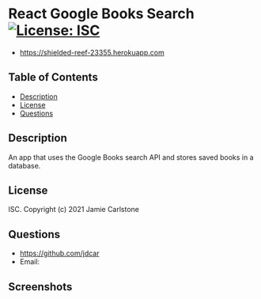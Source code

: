 # React Google Books Search [![License: ISC](https://img.shields.io/badge/License-ISC-blue.svg)](https://opensource.org/licenses/ISC)
* https://shielded-reef-23355.herokuapp.com
## Table of Contents
* [Description](#description)
* [License](#license)
* [Questions](#questions)
## Description
An app that uses the Google Books search API and stores saved books in a database.
## License
ISC. Copyright (c) 2021 Jamie Carlstone
## Questions
* https://github.com/jdcar
* Email: 
## Screenshots

